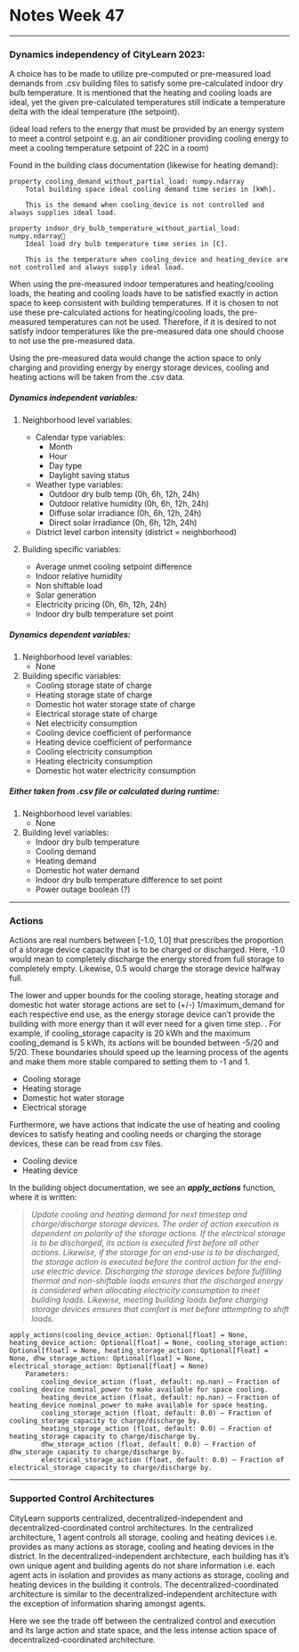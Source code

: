 # Notes Week 47
---
### Dynamics independency of CityLearn 2023:

A choice has to be made to utilize pre-computed or pre-measured load demands from .csv building files to satisfy some pre-calculated indoor dry bulb temperature. It is mentioned that the heating and cooling loads are ideal, yet the given pre-calculated temperatures still indicate a temperature delta with the ideal temperature (the setpoint).

(ideal load refers to the energy that must be provided by an energy system to meet a control setpoint e.g. an air conditioner providing cooling energy to meet a cooling temperature setpoint of 22C in a room) 

Found in the building class documentation (likewise for heating demand):

```
property cooling_demand_without_partial_load: numpy.ndarray
    Total building space ideal cooling demand time series in [kWh].

    This is the demand when cooling_device is not controlled and always supplies ideal load. 

property indoor_dry_bulb_temperature_without_partial_load: numpy.ndarray
    Ideal load dry bulb temperature time series in [C].

    This is the temperature when cooling_device and heating_device are not controlled and always supply ideal load.    
```

When using the pre-measured indoor temperatures and heating/cooling loads, the heating and cooling loads have to be satisfied exactly in action space to keep consistent with building temperatures. If it is chosen to not use these pre-calculated actions for heating/cooling loads, the pre-measured temperatures can not be used. Therefore, if it is desired to not satisfy indoor temperatures like the pre-measured data one should choose to not use the pre-measured data.

Using the pre-measured data would change the action space to only charging and providing energy by energy storage devices, cooling and heating actions will be taken from the .csv data.

##### Dynamics independent variables:

1. Neighborhood level variables:
   - Calendar type variables: 
     - Month
     - Hour
     - Day type
     - Daylight saving status
   - Weather type variables: 
     - Outdoor dry bulb temp (0h, 6h, 12h, 24h)
     - Outdoor relative humidity (0h, 6h, 12h, 24h)
     - Diffuse solar irradiance (0h, 6h, 12h, 24h)
     - Direct solar irradiance (0h, 6h, 12h, 24h)
   - District level carbon intensity (district = neighborhood)

2. Building specific variables:
   - Average unmet cooling setpoint difference
   - Indoor relative humidity
   - Non shiftable load
   - Solar generation
   - Electricity pricing (0h, 6h, 12h, 24h)
   - Indoor dry bulb temperature set point

##### Dynamics dependent variables:

1. Neighborhood level variables:
   - None
2. Building specific variables:
   - Cooling storage state of charge
   - Heating storage state of charge
   - Domestic hot water storage state of charge
   - Electrical storage state of charge
   - Net electricity consumption
   - Cooling device coefficient of performance
   - Heating device coefficient of performance
   - Cooling electricity consumption
   - Heating electricity consumption
   - Domestic hot water electricity consumption

##### Either taken from .csv file or calculated during runtime:

1. Neighborhood level variables:
   - None
2. Building level variables:
   - Indoor dry bulb temperature
   - Cooling demand
   - Heating demand
   - Domestic hot water demand
   - Indoor dry bulb temperature difference to set point
   - Power outage boolean (?) 

---

### Actions

Actions are real numbers between [-1.0, 1.0] that prescribes the proportion of a storage device capacity that is to be charged or discharged. Here, -1.0 would mean to completely discharge the energy stored from full storage to completely empty. Likewise, 0.5 would charge the storage device halfway full.

The lower and upper bounds for the cooling storage, heating storage and domestic hot water storage actions are set to (+/-) 1/maximum_demand for each respective end use, as the energy storage device can’t provide the building with more energy than it will ever need for a given time step. . For example, if cooling_storage capacity is 20 kWh and the maximum cooling_demand is 5 kWh, its actions will be bounded between -5/20 and 5/20. These boundaries should speed up the learning process of the agents and make them more stable compared to setting them to -1 and 1.

- Cooling storage
- Heating storage
- Domestic hot water storage
- Electrical storage

Furthermore, we have actions that indicate the use of heating and cooling devices to satisfy heating and cooling needs or charging the storage devices, these can be read from csv files.

- Cooling device
- Heating device

In the building object documentation, we see an ***apply_actions*** function, where it is written:

> *Update cooling and heating demand for next timestep and charge/discharge storage devices.*
> *The order of action execution is dependent on polarity of the storage actions. If the electrical storage is to be discharged, its action is executed first before all other actions. Likewise, if the storage for an end-use is to be discharged, the storage action is executed before the control action for the end-use electric device. Discharging the storage devices before fulfilling thermal and non-shiftable loads ensures that the discharged energy is considered when allocating electricity consumption to meet building loads. Likewise, meeting building loads before charging storage devices ensures that comfort is met before attempting to shift loads.*

```
apply_actions(cooling_device_action: Optional[float] = None, heating_device_action: Optional[float] = None, cooling_storage_action: Optional[float] = None, heating_storage_action: Optional[float] = None, dhw_storage_action: Optional[float] = None, electrical_storage_action: Optional[float] = None)
    Parameters:
        cooling_device_action (float, default: np.nan) – Fraction of cooling_device nominal_power to make available for space cooling.
        heating_device_action (float, default: np.nan) – Fraction of heating_device nominal_power to make available for space heating.
        cooling_storage_action (float, default: 0.0) – Fraction of cooling_storage capacity to charge/discharge by.
        heating_storage_action (float, default: 0.0) – Fraction of heating_storage capacity to charge/discharge by.
        dhw_storage_action (float, default: 0.0) – Fraction of dhw_storage capacity to charge/discharge by.
        electrical_storage_action (float, default: 0.0) – Fraction of electrical_storage capacity to charge/discharge by.
```

---

### Supported Control Architectures

CityLearn supports centralized, decentralized-independent and decentralized-coordinated control architectures. In the centralized architecture, 1 agent controls all storage, cooling and heating devices i.e. provides as many actions as storage, cooling and heating devices in the district. In the decentralized-independent architecture, each building has it’s own unique agent and building agents do not share information i.e. each agent acts in isolation and provides as many actions as storage, cooling and heating devices in the building it controls. The decentralized-coordinated architecture is similar to the decentralized-independent architecture with the exception of information sharing amongst agents.

Here we see the trade off between the centralized control and execution and its large action and state space, and the less intense action space of decentralized-coordinated architecture. 


